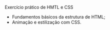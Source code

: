 Exercício prático de HMTL e CSS
 - Fundamentos básicos da estrutura de HTML;
 - Animação e estilização com CSS.
